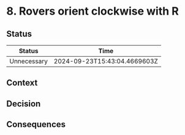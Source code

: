 # 8. Rovers orient clockwise with R

## Status

| Status      | Time                         |
| ----------- | ---------------------------- |
| Unnecessary | 2024-09-23T15:43:04.4669603Z |

## Context

## Decision

## Consequences
